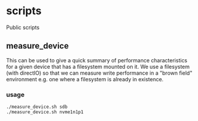 # scripts
Public scripts

## measure_device
This can be used to give a quick summary of performance characteristics for a given device that has a filesystem mounted on it.  We use a filesystem (with directIO) so that we can measure write performance in a "brown field" environment e.g. one where a filesystem is already in existence.

### usage
```
./measure_device.sh sdb
./measure_device.sh nvme1n1p1
```
